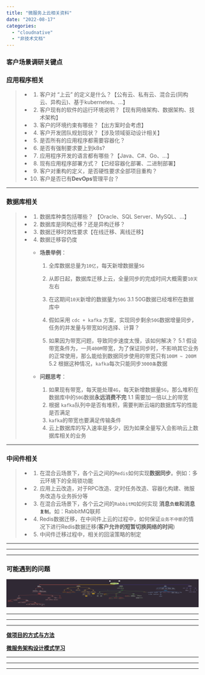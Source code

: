 ```yaml
---
title: "微服务上云相关资料"
date: "2022-08-17"
categories: 
  - "cloudnative"
  - "非技术文档"
---
```


### 客户场景调研关键点

### **应用程序相关**

> - 1. 客户对 “上云” 的定义是什么？【公有云、私有云、混合云(同构云、异构云)、基于kubernetes、...】
> - 2. 客户现有的软件的运行环境说明？【现有网络架构、数据架构、技术架构】
> - 3. 客户的环境约束有哪些？【出方案时会考虑】
> - 4. 客户开发团队规划现状？【涉及领域驱动设计相关】
> - 5. 是否所有的应用程序都需要容器化？
> - 6. 是否有强制要求要上到k8s?
> - 7. 应用程序开发的语言都有哪些？【Java、C#、Go、...】
> - 8. 现有应用程序部署方式？【已经容器化部署、二进制部署】
> - 9. 客户对重构的定义，是否硬性要求全部项目重构？
> - 10. 客户是否已有**DevOps**管理平台？

* * *

### **数据库相关**

> - 1. 数据库种类包括哪些？ 【Oracle、SQL Server、MySQL、...】
> - 2. 数据库是同构迁移？还是异构迁移？
> - 3. 数据迁移时效性要求【在线迁移、离线迁移】
> - 4. 数据迁移容仍度
>     
>     - **场景举例**：
>         1. 全库数据总量为`10亿`，每天新增数据量`5G`
>             
>         2. 从即日起，数据库迁移上云，全量同步的完成时间大概需要`10天`左右
>             
>         3. 在这期间`10天`新增的数据量为`50G` 3.1 50G数据已经堆积在数据库中
>             
>         4. 假如采用 `cdc + kafka` 方案，实现同步剩余`50G`数据增量同步，任务的并发量与带宽如何选择、计算？
>             
>         5. 如果因为带宽问题，导致同步速度太慢，该如何解决？ 5.1 假设带宽条件为，一共`400M`带宽，为了保证同步时，不影响其它业务的正常使用，那么能给到数据同步使用的带宽只有`100M ~ 200M` 5.2 根据这种情况，`kafka`每次只能同步`3000条`数据
>             
>     - **问题思考**：
>         
>         1. 如果现有带宽，每天能处理`4G`，每天新增数据量`5G`，那么堆积在数据库中的`50G`数据**永远消费不完** 1.1 需要加一倍以上的带宽
>         2. 根据 `kafka`队列中是否有堆积，需要判断云端的数据库写的性能是否满足
>         3. `kafka`的带宽也要满足传输条件
>         4. 云上数据库的写入速率是多少，因为如果全量写入会影响云上数据库相关的业务

* * *

### **中间件相关**

> - 1. 在混合云场景下，各个云之间的`Redis`如何实现**数据同步**。例如：多云环境下的全局锁功能
> - 2. 应用上云改造，对于RPC改造、定时任务改造、容器化构建、微服务改造与业务拆分等
> - 3. 在混合云场景下，各个云之间的`RabbitMQ`如何实现 **消息`负载`和消息`复制`**。如：RabbitMQ联邦
> - 4. Redis数据迁移，在中间件上云的过程中，如何保证`业务不中断`的情况下进行Redis数据迁移(**客户允许的短暂切换网络的时间**)
> - 5. 中间件迁移过程中，相关的回滚策略的制定

* * *

* * *

* * *

### 可能遇到的问题

[![](images/possible_problems.png)](http://qiniu.dev-share.top/image/png/possible_problems.png)

* * *

* * *

* * *

**[做项目的方式与方法](http://www.dev-share.top/2022/02/21/%e5%81%9a%e9%a1%b9%e7%9b%ae%e7%9a%84%e6%96%b9%e5%bc%8f%e4%b8%8e%e6%96%b9%e6%b3%95/ "做项目的方式与方法")**

**[微服务架构设计模式学习](http://www.dev-share.top/2022/07/25/%e5%be%ae%e6%9c%8d%e5%8a%a1%e6%9e%b6%e6%9e%84%e8%ae%be%e8%ae%a1%e6%a8%a1%e5%bc%8f%e5%ad%a6%e4%b9%a0/ "微服务架构设计模式学习")**

* * *

* * *

* * *
